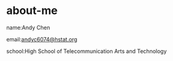 # about-me
name:Andy Chen

email:andyc6074@hstat.org

school:High School of Telecommunication Arts and Technology

